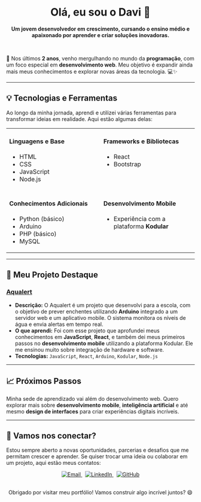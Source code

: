 <div align="center">
  <h1>Olá, eu sou o Davi 👋</h1>
  <p>
    <strong>Um jovem desenvolvedor em crescimento, cursando o ensino médio e apaixonado por aprender e criar soluções inovadoras.</strong>
  </p>
</div>

<br>

🌱 Nos últimos <strong>2 anos</strong>, venho mergulhando no mundo da <strong>programação</strong>, com um foco especial em <strong>desenvolvimento web</strong>. Meu objetivo é expandir ainda mais meus conhecimentos e explorar novas áreas da tecnologia. 💻✨

---

## 💡 Tecnologias e Ferramentas

Ao longo da minha jornada, aprendi e utilizei várias ferramentas para transformar ideias em realidade. Aqui estão algumas delas:

<table>
  <tr>
    <td valign="top" width="50%">
      <h4>Linguagens e Base</h4>
      <ul>
        <li>HTML</li>
        <li>CSS</li>
        <li>JavaScript</li>
        <li>Node.js</li>
      </ul>
    </td>
    <td valign="top" width="50%">
      <h4>Frameworks e Bibliotecas</h4>
      <ul>
        <li>React</li>
        <li>Bootstrap</li>
      </ul>
    </td>
  </tr>
  <tr>
    <td valign="top" width="50%">
      <h4>Conhecimentos Adicionais</h4>
      <ul>
        <li>Python (básico)</li>
        <li>Arduino</li>
        <li>PHP (básico)</li>
        <li>MySQL</li>
      </ul>
    </td>
    <td valign="top" width="50%">
      <h4>Desenvolvimento Mobile</h4>
      <ul>
        <li>Experiência com a plataforma <strong>Kodular</strong></li>
      </ul>
    </td>
  </tr>
</table>

---

## 🚀 Meu Projeto Destaque

### <a href="link-do-repositorio">Aqualert</a>
- **Descrição:** O Aqualert é um projeto que desenvolvi para a escola, com o objetivo de prever enchentes utilizando <strong>Arduino</strong> integrado a um servidor web e um aplicativo mobile. O sistema monitora os níveis de água e envia alertas em tempo real.
- **O que aprendi:** Foi com esse projeto que aprofundei meus conhecimentos em <strong>JavaScript</strong>, <strong>React</strong>, e também dei meus primeiros passos no <strong>desenvolvimento mobile</strong> utilizando a plataforma Kodular. Ele me ensinou muito sobre integração de hardware e software.
- **Tecnologias:** `JavaScript`, `React`, `Arduino`, `Kodular`, `Node.js`

---

## 📈 Próximos Passos

Minha sede de aprendizado vai além do desenvolvimento web. Quero explorar mais sobre <strong>desenvolvimento mobile</strong>, <strong>inteligência artificial</strong> e até mesmo <strong>design de interfaces</strong> para criar experiências digitais incríveis.

---

## 🤝 Vamos nos conectar?

Estou sempre aberto a novas oportunidades, parcerias e desafios que me permitam crescer e aprender. Se quiser trocar uma ideia ou colaborar em um projeto, aqui estão meus contatos:

<div align="center">
  <a href="mailto:davipassos213@gmail.com">
    <img src="https://img.shields.io/badge/Email-D14836?style=for-the-badge&logo=gmail&logoColor=white" alt="Email"/>
  </a>
  &nbsp;
  <a href="https://linkedin.com/in/davipsss">
    <img src="https://img.shields.io/badge/LinkedIn-0077B5?style=for-the-badge&logo=linkedin&logoColor=white" alt="LinkedIn"/>
  </a>
  &nbsp;
  <a href="https://github.com/Da6-Dev">
    <img src="https://img.shields.io/badge/GitHub-181717?style=for-the-badge&logo=github&logoColor=white" alt="GitHub"/>
  </a>
</div>

<br>

<div align="center">
  <p>Obrigado por visitar meu portfólio! Vamos construir algo incrível juntos? 😄</p>
</div>
